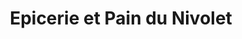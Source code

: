 ---
title: "Epicerie et Pain du Nivolet"
url: /bassens/epicerie-et-pain-du-nivolet/
shop: commodité
---
